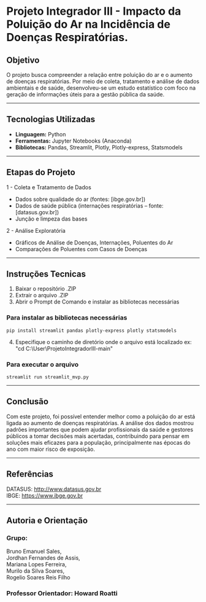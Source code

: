 # Projeto Integrador III - Impacto da Poluição do Ar na Incidência de Doenças Respiratórias.

## Objetivo

O projeto busca compreender a relação entre poluição do ar e o aumento de doenças respiratórias. Por meio de coleta, tratamento e análise de dados ambientais e de saúde, desenvolveu-se um estudo estatístico com foco na geração de informações úteis para a gestão pública da saúde.

---

## Tecnologias Utilizadas

- **Linguagem:** Python
- **Ferramentas:** Jupyter Notebooks (Anaconda)
- **Bibliotecas:** Pandas, Streamlit, Plotly, Plotly-express, Statsmodels

---

## Etapas do Projeto

1 - Coleta e Tratamento de Dados
- Dados sobre qualidade do ar (fontes: [ibge.gov.br])
- Dados de saúde pública (internações respiratórias – fonte: [datasus.gov.br])
- Junção e limpeza das bases

2 - Análise Exploratória
- Gráficos de Análise de Doenças, Internações, Poluentes do Ar
- Comparações de Poluentes com Casos de Doenças

---

## Instruções Tecnicas

1. Baixar o repositório .ZIP
2. Extrair o arquivo .ZIP
3. Abrir o Prompt de Comando e instalar as bibliotecas necessárias

### Para instalar as bibliotecas necessárias
```
pip install streamlit pandas plotly-express plotly statsmodels
```
4. Especifique o caminho de diretório onde o arquivo está localizado
   ex: "cd C:\User\ProjetoIntegradorIII-main"

### Para executar o arquivo
```
streamlit run streamlit_mvp.py
```
---

## Conclusão
Com este projeto, foi possível entender melhor como a poluição do ar está ligada ao aumento de doenças respiratórias. A análise dos dados mostrou padrões importantes que podem ajudar profissionais da saúde e gestores públicos a tomar decisões mais acertadas, contribuindo para pensar em soluções mais eficazes para a população, principalmente nas épocas do ano com maior risco de exposição.

---

## Referências
DATASUS: http://www.datasus.gov.br  
IBGE: https://www.ibge.gov.br

---

## Autoria e Orientação

### Grupo:  
Bruno Emanuel Sales,  
Jordhan Fernandes de Assis,  
Mariana Lopes Ferreira,  
Murilo da Silva Soares,  
Rogelio Soares Reis Filho
### Professor Orientador: Howard Roatti
